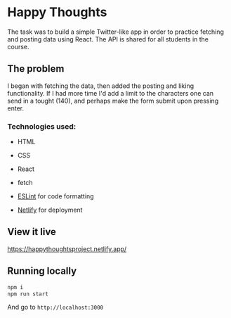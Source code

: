 # Happy Thoughts

The task was to build a simple Twitter-like app in order to practice fetching and posting data using React. The API is shared for all students in the course.

## The problem


I began with fetching the data, then added the posting and liking functionality. If I had more time I'd add a limit to the characters one can send in a tought (140), and perhaps make the form submit upon pressing enter.


### Technologies used:

- HTML
- CSS
- React
- fetch

- [ESLint](https://eslint.org/) for code formatting
- [Netlify](https://www.netlify.com/) for deployment

## View it live

https://happythoughtsproject.netlify.app/

## Running locally

```sh
npm i
npm run start
```

And go to `http://localhost:3000`